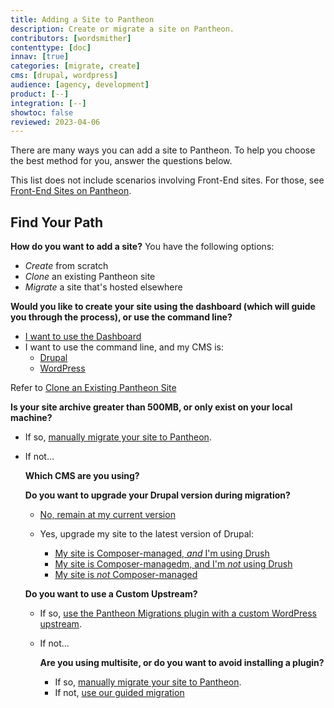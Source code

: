 ```yaml
---
title: Adding a Site to Pantheon
description: Create or migrate a site on Pantheon.
contributors: [wordsmither]
contenttype: [doc]
innav: [true]
categories: [migrate, create]
cms: [drupal, wordpress]
audience: [agency, development]
product: [--]
integration: [--]
showtoc: false
reviewed: 2023-04-06
---
```


There are many ways you can add a site to Pantheon.  To help you choose the best method for you, answer the questions below.

<Alert title="Note" type="info" >

This list does not include scenarios involving Front-End sites.  For those, see [Front-End Sites on Pantheon](/guides/decoupled).

</Alert>

## Find Your Path

**How do you want to add a site?**  You have the following options:
- *Create* from scratch
- *Clone* an existing Pantheon site
- *Migrate* a site that's hosted elsewhere

<TabList>

<Tab title="Create" id="add" active={true}>

**Would you like to create your site using the dashboard (which will guide you through the process), or use the command line?**  

- [I want to use the Dashboard](/add-site-dashboard)
- I want to use the command line, and my CMS is:
  - [Drupal](/guides/terminus-drupal-site-management)
  - [WordPress](/guides/create-wp-site)

</Tab>

<Tab title="Clone" id="clone">

Refer to [Clone an Existing Pantheon Site](/add-site-clone)

</Tab>

<Tab title="Migrate" id="migrate">

**Is your site archive greater than 500MB, or only exist on your local machine?**

- If so, [manually migrate your site to Pantheon](/migrate-manual).

- If not...

  **Which CMS are you using?**

  <Accordion title="Drupal" id="drupal">

  **Do you want to upgrade your Drupal version during migration?**

  - [No, remain at my current version](/guides/guided)

  - Yes, upgrade my site to the latest version of Drupal:
    - [My site is Composer-managed, *and* I'm using Drush](/guides/drush/drush-import)
    - [My site is Composer-managedm, and I'm *not* using Drush](/guides/drupal-unhosted-composer)
    - [My site is *not* Composer-managed](/guides/drupal-unhosted)
  
  </Accordion>

  <Accordion title="WordPress" id="wordpress">

  **Do you want to use a Custom Upstream?**

  - If so, [use the Pantheon Migrations plugin with a custom WordPress upstream](/migrate-wp-upstream).
  - If not...

    **Are you using multisite, or do you want to avoid installing a plugin?**

    - If so, [manually migrate your site to Pantheon](/migrate-manual).
    - If not, [use our guided migration](/guides/guided)

  </Accordion>

</Tab>



</TabList>

